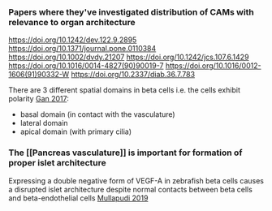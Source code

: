 ### Papers where they've investigated distribution of CAMs with relevance to organ architecture
https://doi.org/10.1242/dev.122.9.2895
https://doi.org/10.1371/journal.pone.0110384
https://doi.org/10.1002/dvdy.21207
https://doi.org/10.1242/jcs.107.6.1429
https://doi.org/10.1016/0014-4827(90)90019-7
https://doi.org/10.1016/0012-1606(91)90332-W
https://doi.org/10.2337/diab.36.7.783

There are 3 different spatial domains in beta cells i.e. the cells exhibit polarity [Gan 2017](https://doi.org/10.1242/jcs.185116):
- basal domain (in contact with the vasculature)
- lateral domain
- apical domain (with primary cilia)

### The [[Pancreas vasculature]] is important for formation of proper islet architecture

Expressing a double negative form of VEGF-A in zebrafish beta cells causes a disrupted islet architecture despite normal contacts between beta cells and beta-endothelial cells [Mullapudi 2019](https://doi.org/10.1242/dev.173674)
